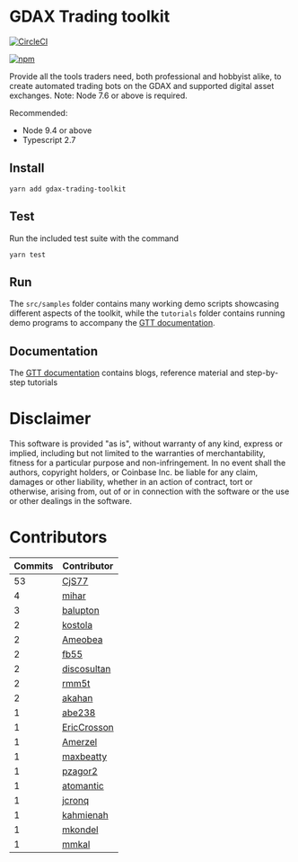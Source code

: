 # GDAX Trading toolkit

[![CircleCI](https://circleci.com/gh/coinbase/gdax-tt.svg?style=svg)](https://circleci.com/gh/coinbase/gdax-tt)
<!-- ⛔️ AUTO-GENERATED-CONTENT:START (VERSIONBADGE) -->
[![npm](https://img.shields.io/badge/npm-v0.2.2-green.svg)](https://www.npmjs.com/package/gdax-trading-toolkit)
<!-- ⛔️ AUTO-GENERATED-CONTENT:END -->

Provide all the tools traders need, both professional and hobbyist alike, to create automated trading bots on the
GDAX and supported digital asset exchanges. Note: Node 7.6 or above is required.

Recommended:
* Node 9.4 or above
* Typescript 2.7


## Install
    yarn add gdax-trading-toolkit

## Test
 Run the included test suite with the command

    yarn test

## Run

The `src/samples` folder contains many working demo scripts showcasing different aspects of the toolkit, while the `tutorials` folder
contains running demo programs to accompany the [GTT documentation](https://coinbase.github.io/gdax-tt/).

## Documentation

The [GTT documentation](https://coinbase.github.io/gdax-tt/) contains blogs, reference material and step-by-step tutorials

# Disclaimer

This software is provided "as is", without warranty of any kind, express or
implied, including but not limited to the warranties of merchantability,
fitness for a particular purpose and non-infringement. In no event shall the
authors, copyright holders, or Coinbase Inc. be liable for any claim, damages or other
liability, whether in an action of contract, tort or otherwise, arising from,
out of or in connection with the software or the use or other dealings in the
software.

# Contributors

<!-- ⛔️ AUTO-GENERATED-CONTENT:START (CONTRIBUTORS) -->
| **Commits** | **Contributor** |  
| --- | --- |  
| 53 | [CjS77](https://github.com/CjS77) |  
| 4  | [mihar](https://github.com/mihar) |  
| 3  | [balupton](https://github.com/balupton) |  
| 2  | [kostola](https://github.com/kostola) |  
| 2  | [Ameobea](https://github.com/Ameobea) |  
| 2  | [fb55](https://github.com/fb55) |  
| 2  | [discosultan](https://github.com/discosultan) |  
| 2  | [rmm5t](https://github.com/rmm5t) |  
| 2  | [akahan](https://github.com/akahan) |  
| 1  | [abe238](https://github.com/abe238) |  
| 1  | [EricCrosson](https://github.com/EricCrosson) |  
| 1  | [Amerzel](https://github.com/Amerzel) |  
| 1  | [maxbeatty](https://github.com/maxbeatty) |  
| 1  | [pzagor2](https://github.com/pzagor2) |  
| 1  | [atomantic](https://github.com/atomantic) |  
| 1  | [jcronq](https://github.com/jcronq) |  
| 1  | [kahmienah](https://github.com/kahmienah) |  
| 1  | [mkondel](https://github.com/mkondel) |  
| 1  | [mmkal](https://github.com/mmkal) |  

<!-- ⛔️ AUTO-GENERATED-CONTENT:END -->
